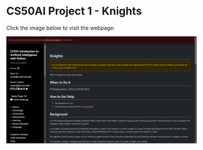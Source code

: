 # CS50AI Project 1 - Knights

Click the image below to visit the webpage:

[![CS50AI Project](image.png)](https://cs50.harvard.edu/ai/2020/projects/1/knights/)